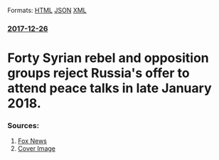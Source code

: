 
Formats: [HTML](/news/2017/12/26/forty-syrian-rebel-and-opposition-groups-reject-russia-s-offer-to-attend-peace-talks-in-late-january-2018.html)  [JSON](/news/2017/12/26/forty-syrian-rebel-and-opposition-groups-reject-russia-s-offer-to-attend-peace-talks-in-late-january-2018.json)  [XML](/news/2017/12/26/forty-syrian-rebel-and-opposition-groups-reject-russia-s-offer-to-attend-peace-talks-in-late-january-2018.xml)  

### [2017-12-26](/news/2017/12/26/index.md)

# Forty Syrian rebel and opposition groups reject Russia's offer to attend peace talks in late January 2018. 




### Sources:

1. [Fox News](http://www.foxnews.com/world/2017/12/26/syria-rebels-opposition-reject-russia-proposed-talks.html)
1. [Cover Image](http://www.foxnews.com/content/dam/fox-news/logo/og-fn-foxnews.jpg)
